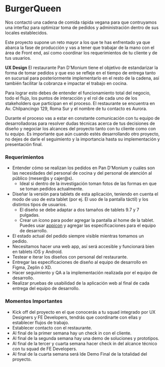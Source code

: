 # BurgerQueen

Nos contactó una cadena de comida rápida vegana para que contruyamos una interfaz para optimizar toma de pedidos y administración dentro de sus locales establecidos.

Este proyecto supone un reto mayor a los que te has enfrentado ya que abarca la fase de producción y vas a tener que trabajar de la mano con el área de Front end, así como coordinar los requerimientos de tu cliente y de tus usuarios.

**UX Design**
El restaurante Pan D'Monium tiene el objetivo de estandarizar la forma de tomar pedidos y que eso se refleje en el tiempo de entrega tanto en sucursal para posteriormente implementarlo en el resto de la cadena, así también facilitar la cobranza e impactar el trabajo en cocina.

Para lograr esto debes de entender el funcionamiento total del negocio, todo el flujo, los puntos de interacción y el rol de cada uno de los stakeholders que participan en el proceso.
El restaurante se encuentra en Av. Chilpancingo 129, Roma Sur y el nombre de tu contacto es Aurora.

Durante el proceso vas a estar en constante comunicación con tu equipo de desarrolladoras para resolver dudas técnicas acerca de tus decisiones de diseño y negociar los alcances del proyecto tanto con tu cliente como con tu equipo. Es importante que aún cuando estés desarrollando otro proyecto, no dejes de darle el seguimiento y la importancia hasta su implementación y presentación final.

### Requerimientos

- Entender cómo se realizan los pedidos en Pan D'Monium y cuáles son las necesidades del personal de cocina y del personal de atención al público (meser@s y cajer@s).
  - Ideal si dentro de la investigación toman fotos de las formas en que se toman pedidos actualmente.
- Diseñar la versión para tablets de esta aplicación, teniendo en cuenta el modo de uso de esta tablet (por ej. El uso de la     pantalla táctil) y los distintos tipos de usuarios.
  - El diseño se debe adaptar a dos tamaños de tablets 9.7 y 7 pulgadas.
  - Crear un ícono para poder agregar la pantalla al home de la tablet. Puedes usar [appicon](https://appicon.co/#app-icon) y     agregar las especificaciones para   el equipo de desarrollo.
- El estado actual del pedido siempre visible mientras tomamos un pedido.
- Necesitamos hacer una web app, así será accesible y funcionará bien en tablets iOS y Android.
- Testear e iterar los diseños con personal del restaurante.
- Entregar las especificaciones de diseño al equipo de desarrollo en Figma, Zeplin ó XD.
- Hacer seguimiento y QA a la implementación realizada por el equipo de desarrollo.
- Realizar pruebas de usabilidad de la aplicación web al final de cada entrega del equipo de desarrollo.


### Momentos Importantes

- Kick off del proyecto en el que conocerás a tu squad integrado por UX Designers y FE Developers, tendrás que coordinarte con ellas y establecer flujos de trabajo.
- Establecer contacto con el restaurante.
- Al final de la primer semana hay un check in con el cliente.
- Al final de la segunda semana hay una demo de soluciones y prototipos.
- Al final de la tercer y cuarta semana hacer check in del alcance técnico con tu squad de FE Developers.
- Al final de la cuarta semana será lde Demo Final de la totalidad del proyecto.


